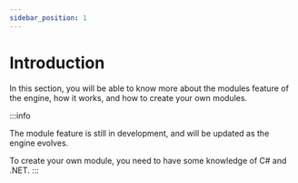 ```yaml
---
sidebar_position: 1
---
```


# Introduction

In this section, you will be able to know more about the modules feature of the engine, how it works, and how to create your own modules.

:::info

The module feature is still in development, and will be updated as the engine evolves.

To create your own module, you need to have some knowledge of C# and .NET.
:::